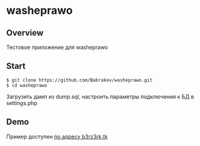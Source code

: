 # washeprawo

## Overview

Тестовое приложение для washeprawo

## Start

```
$ git clone https://github.com/Babrakov/washeprawo.git
$ cd washeprawo
```
Загрузить дамп из dump.sql, настроить параметры подключения к БД в settings.php

## Demo

Пример доступен [по адресу b3rz3rk.tk](http://b3rz3rk.tk/)